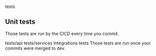 tests
## Unit tests

Those tests are run by the CICD every time you commit.

tests/api
tests/services
Integrations tests
Those tests are run once your commits were merged to dev.